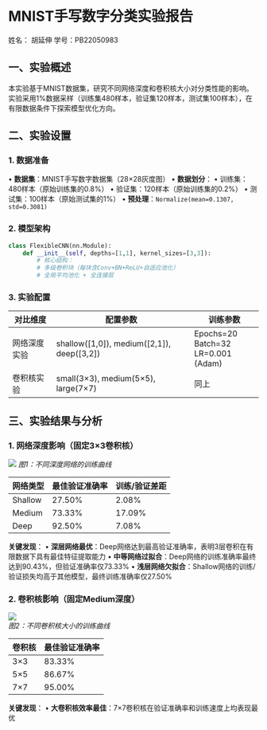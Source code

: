 # MNIST手写数字分类实验报告

姓名： 胡延伸	学号：PB22050983

## 一、实验概述

本实验基于MNIST数据集，研究不同网络深度和卷积核大小对分类性能的影响。实验采用1%数据采样（训练集480样本，验证集120样本，测试集100样本），在有限数据条件下探索模型优化方向。

## 二、实验设置

### 1. 数据准备
• **数据集**：MNIST手写数字数据集（28×28灰度图）
• **数据划分**：
  • 训练集：480样本（原始训练集的0.8%）
  • 验证集：120样本（原始训练集的0.2%）
  • 测试集：100样本（原始测试集的1%）
• **预处理**：`Normalize(mean=0.1307, std=0.3081)`

### 2. 模型架构
```python
class FlexibleCNN(nn.Module):
    def __init__(self, depths=[1,1], kernel_sizes=[3,3]):
        # 核心结构：
        # 多级卷积块（每块含Conv+BN+ReLU+自适应池化）
        # 全局平均池化 + 全连接层
```

### 3. 实验配置
| 对比维度     | 配置参数                                   | 训练参数                                   |
| ------------ | ------------------------------------------ | ------------------------------------------ |
| 网络深度实验 | shallow([1,0]), medium([2,1]), deep([3,2]) | Epochs=20<br>Batch=32<br />LR=0.001 (Adam) |
| 卷积核实验   | small(3×3), medium(5×5), large(7×7)        | 同上                                       |

## 三、实验结果与分析

### 1. 网络深度影响（固定3×3卷积核）
![](/Users/huyanshen/Desktop/深度学习/hw1/CNN/pics/Net_dep_comp.png)
*图1：不同深度网络的训练曲线*

| 网络类型 | 最佳验证准确率 | 训练/验证差距 |
| -------- | -------------- | ------------- |
| Shallow  | 27.50%         | 2.08%         |
| Medium   | 73.33%         | 17.09%        |
| Deep     | 92.50%         | 7.08%         |

**关键发现**：
• **深层网络最优**：Deep网络达到最高验证准确率，表明3层卷积在有限数据下具有最佳特征提取能力
• **中等网络过拟合**：Deep网络的训练准确率最终达到90.43%，但验证准确率仅73.33%
• **浅层网络欠拟合**：Shallow网络的训练/验证损失均高于其他模型，最终训练准确率仅27.50%

### 2. 卷积核影响（固定Medium深度）
![](/Users/huyanshen/Desktop/深度学习/hw1/CNN/pics/kernel_comp.png)  
*图2：不同卷积核大小的训练曲线*

| 卷积核 | 最佳验证准确率 |
| ------ | -------------- |
| 3×3    | 83.33%         |
| 5×5    | 86.67%         |
| 7×7    | 95.00%         |

**关键发现**：
• **大卷积核效率最佳**：7×7卷积核在验证准确率和训练速度上均表现最优